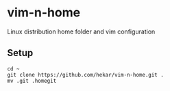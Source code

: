 vim-n-home
==========

Linux distribution home folder and vim configuration


## Setup
```
cd ~
git clone https://github.com/hekar/vim-n-home.git .
mv .git .homegit
```

